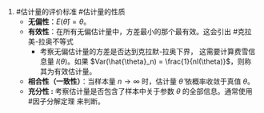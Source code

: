 1. #估计量的评价标准  #估计量的性质 
	*   **无偏性**：$E(\hat{\theta}) = \theta$。
    *   **有效性**：在所有无偏估计量中，方差最小的那个最有效。这会引出 #克拉美-拉奥不等式  
	    *  考察无偏估计量的方差是否达到克拉默-拉奥下界， 这需要计算费雪信息量 $I(\theta)$。如果 $Var(\hat{\theta}_n) = \frac{1}{nI(\theta)}$，则称其为有效估计量。
    *   **相合性（一致性）**：当样本量 $n \to \infty$ 时，估计量 $\hat{\theta}$ 依概率收敛于真值 $\theta$。
    *  **充分性 :** 考察估计量是否包含了样本中关于参数 $\theta$ 的全部信息。通常使用 #因子分解定理 来判断。